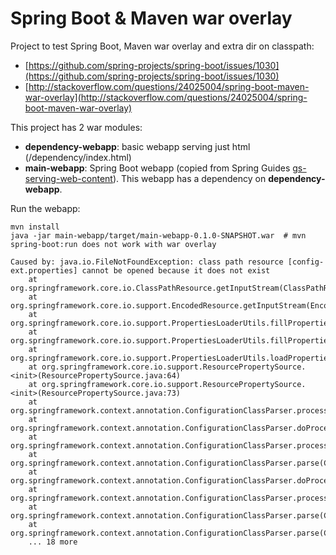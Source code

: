# Spring Boot & Maven war overlay

Project to test Spring Boot, Maven war overlay and extra dir on classpath:
* [https://github.com/spring-projects/spring-boot/issues/1030](https://github.com/spring-projects/spring-boot/issues/1030)
* [http://stackoverflow.com/questions/24025004/spring-boot-maven-war-overlay](http://stackoverflow.com/questions/24025004/spring-boot-maven-war-overlay)

This project has 2 war modules:

* **dependency-webapp**: basic webapp serving just html (/dependency/index.html)
* **main-webapp**: Spring Boot webapp (copied from Spring Guides [gs-serving-web-content](https://github.com/spring-guides/gs-serving-web-content)). This webapp has a dependency on **dependency-webapp**.

Run the webapp:
 
```
mvn install
java -jar main-webapp/target/main-webapp-0.1.0-SNAPSHOT.war  # mvn spring-boot:run does not work with war overlay
```
 
```
Caused by: java.io.FileNotFoundException: class path resource [config-ext.properties] cannot be opened because it does not exist
	at org.springframework.core.io.ClassPathResource.getInputStream(ClassPathResource.java:158)
	at org.springframework.core.io.support.EncodedResource.getInputStream(EncodedResource.java:143)
	at org.springframework.core.io.support.PropertiesLoaderUtils.fillProperties(PropertiesLoaderUtils.java:98)
	at org.springframework.core.io.support.PropertiesLoaderUtils.fillProperties(PropertiesLoaderUtils.java:72)
	at org.springframework.core.io.support.PropertiesLoaderUtils.loadProperties(PropertiesLoaderUtils.java:58)
	at org.springframework.core.io.support.ResourcePropertySource.<init>(ResourcePropertySource.java:64)
	at org.springframework.core.io.support.ResourcePropertySource.<init>(ResourcePropertySource.java:73)
	at org.springframework.context.annotation.ConfigurationClassParser.processPropertySource(ConfigurationClassParser.java:319)
	at org.springframework.context.annotation.ConfigurationClassParser.doProcessConfigurationClass(ConfigurationClassParser.java:227)
	at org.springframework.context.annotation.ConfigurationClassParser.processConfigurationClass(ConfigurationClassParser.java:205)
	at org.springframework.context.annotation.ConfigurationClassParser.parse(ConfigurationClassParser.java:173)
	at org.springframework.context.annotation.ConfigurationClassParser.doProcessConfigurationClass(ConfigurationClassParser.java:241)
	at org.springframework.context.annotation.ConfigurationClassParser.processConfigurationClass(ConfigurationClassParser.java:205)
	at org.springframework.context.annotation.ConfigurationClassParser.parse(ConfigurationClassParser.java:182)
	at org.springframework.context.annotation.ConfigurationClassParser.parse(ConfigurationClassParser.java:152)
	... 18 more
```